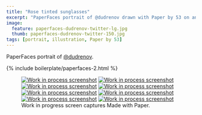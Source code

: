 ```yaml
---
title: "Rose tinted sunglasses"
excerpt: "PaperFaces portrait of @dudrenov drawn with Paper by 53 on an iPad."
image: 
  feature: paperfaces-dudrenov-twitter-lg.jpg
  thumb: paperfaces-dudrenov-twitter-150.jpg
tags: [portrait, illustration, Paper by 53]
---
```


PaperFaces portrait of [@dudrenov](http://twitter.com/dudrenov).

{% include boilerplate/paperfaces-2.html %}

<figure class="third">
  <a href="{{ site.url }}/assets/images/paperfaces-dudrenov-process-1-lg.jpg"><img src="{{ site.url }}/assets/images/paperfaces-dudrenov-process-1-600.jpg" alt="Work in process screenshot"></a>
  <a href="{{ site.url }}/assets/images/paperfaces-dudrenov-process-2-lg.jpg"><img src="{{ site.url }}/assets/images/paperfaces-dudrenov-process-2-600.jpg" alt="Work in process screenshot"></a>
  <a href="{{ site.url }}/assets/images/paperfaces-dudrenov-process-3-lg.jpg"><img src="{{ site.url }}/assets/images/paperfaces-dudrenov-process-3-600.jpg" alt="Work in process screenshot"></a>
  <a href="{{ site.url }}/assets/images/paperfaces-dudrenov-process-4-lg.jpg"><img src="{{ site.url }}/assets/images/paperfaces-dudrenov-process-4-600.jpg" alt="Work in process screenshot"></a>
  <a href="{{ site.url }}/assets/images/paperfaces-dudrenov-process-5-lg.jpg"><img src="{{ site.url }}/assets/images/paperfaces-dudrenov-process-5-600.jpg" alt="Work in process screenshot"></a>
  <a href="{{ site.url }}/assets/images/paperfaces-dudrenov-process-6-lg.jpg"><img src="{{ site.url }}/assets/images/paperfaces-dudrenov-process-6-600.jpg" alt="Work in process screenshot"></a>
  <a href="{{ site.url }}/assets/images/paperfaces-dudrenov-process-7-lg.jpg"><img src="{{ site.url }}/assets/images/paperfaces-dudrenov-process-7-600.jpg" alt="Work in process screenshot"></a>
  <a href="{{ site.url }}/assets/images/paperfaces-dudrenov-process-8-lg.jpg"><img src="{{ site.url }}/assets/images/paperfaces-dudrenov-process-8-600.jpg" alt="Work in process screenshot"></a>
  <figcaption>Work in progress screen captures Made with Paper.</figcaption>
</figure>
